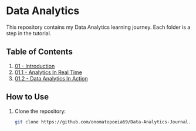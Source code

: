 # Data Analytics 

This repository contains my Data Analytics learning journey. Each folder is a step in the tutorial.

## Table of Contents

1. [01 - Introduction](./01-Introduction)
2. [01.1 - Analytics In Real Time](./1.1-Analytics-In-Real-Time)
3. [01.2 - Data Analytics In Action](./1.2-Data-Analytics-In-Action)


## How to Use

1. Clone the repository:
   ```bash
   git clone https://github.com/onomatopoeia69/Data-Analytics-Journal.git

   
